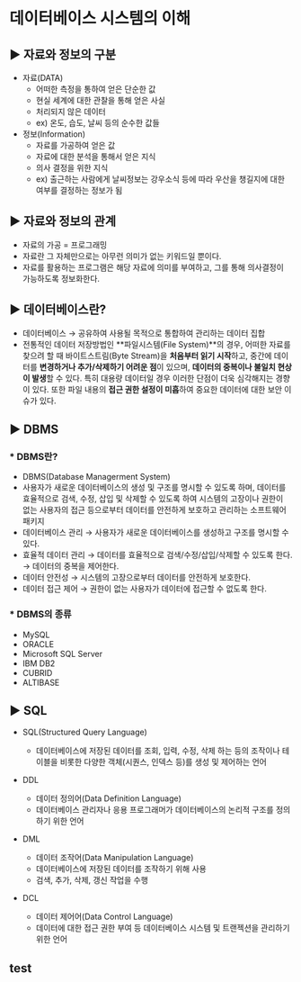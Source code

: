 # 데이터베이스 시스템의 이해

## ▶︎ 자료와 정보의 구분

- 자료(DATA)
    - 어떠한 측정을 통하여 얻은 단순한 값
    - 현실 세계에 대한 관찰을 통해 얻은 사실
    - 처리되지 않은 데이터
    - ex) 온도, 습도, 날씨 등의 순수한 값들
- 정보(Information)
    - 자료를 가공하여 얻은 값
    - 자료에 대한 분석을 통해서 얻은 지식
    - 의사 결정을 위한 지식
    - ex) 출근하는 사람에게 날씨정보는 강우소식 등에 따라 우산을 챙길지에 대한 여부를 결정하는 정보가 됨

## ▶︎ 자료와 정보의 관계

- 자료의 가공 = 프로그래밍
- 자료란 그 자체만으로는 아무런 의미가 없는 키워드일 뿐이다.
- 자료를 활용하는 프로그램은 해당 자료에 의미를 부여하고, 그를 통해 의사결정이 가능하도록 정보화한다.

## ▶︎ 데이터베이스란?

- 데이터베이스 → 공유하여 사용될 목적으로 통합하여 관리하는 데이터 집합
- 전통적인 데이터 저장방법인 **파일시스템(File System)**의 경우,
어떠한 자료를 찾으려 할 때 바이트스트림(Byte Stream)을 **처음부터 읽기 시작**하고,
중간에 데이터를 **변경하거나 추가/삭제하기 어려운 점**이 있으며, **데이터의 중복이나 불일치 현상이 발생**할 수 있다.
특히 대용량 데이터일 경우 이러한 단점이 더욱 심각해지는 경향이 있다.
또한 파일 내용의 **접근 권한 설정이 미흡**하여 중요한 데이터에 대한 보안 이슈가 있다.

## ▶︎ DBMS

### * DBMS란?

- DBMS(Database Managerment System)
- 사용자가 새로운 데이터베이스의 생성 및 구조를 명시할 수 있도록 하며, 데이터를 효율적으로 검색, 수정, 삽입 및 삭제할 수 있도록 하여
시스템의 고장이나 권한이 없는 사용자의 접근 등으로부터 데이터를 안전하게 보호하고 관리하는 소프트웨어 패키지
- 데이터베이스 관리
→ 사용자가 새로운 데이터베이스를 생성하고 구조를 명시할 수 있다.
- 효율적 데이터 관리
→ 데이터를 효율적으로 검색/수정/삽입/삭제할 수 있도록 한다.
→ 데이터의 중복을 제어한다.
- 데이터 안전성
→ 시스템의 고장으로부터 데이터를 안전하게 보호한다.
- 데이터 접근 제어
→ 권한이 없는 사용자가 데이터에 접근할 수 없도록 한다.

### * DBMS의 종류

- MySQL
- ORACLE
- Microsoft SQL Server
- IBM DB2
- CUBRID
- ALTIBASE

## ▶︎ SQL

- SQL(Structured Query Language)
    - 데이터베이스에 저장된 데이터를 조회, 입력, 수정, 삭제 하는 등의 조작이나
    테이블을 비롯한 다양한 객체(시퀀스, 인덱스 등)를 생성 및 제어하는 언어

- DDL
    - 데이터 정의어(Data Definition Language)
    - 데이터베이스 관리자나 응용 프로그래머가 데이터베이스의 논리적 구조를 정의하기 위한 언어
- DML
    - 데이터 조작어(Data Manipulation Language)
    - 데이터베이스에 저장된 데이터를 조작하기 위해 사용
    - 검색, 추가, 삭제, 갱신 작업을 수행
- DCL
    - 데이터 제어어(Data Control Language)
    - 데이터에 대한 접근 권한 부여 등 데이터베이스 시스템 및 트랜젝션을 관리하기 위한 언어

## test